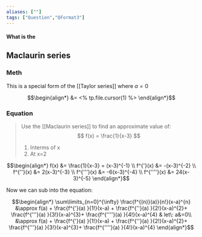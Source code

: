 ```yaml
---
aliases: [""]
tags: ["Question","QFormat3"]
---
```


#### What is the
## Maclaurin series
### Meth
This is a special form of the [[Taylor series]] where $a=0$

$$\begin{align*}
    &= <% tp.file.cursor(1) %>
\end{align*}$$




### Equation
> Use the [[Maclaurin series]] to find an approximate value of:
> $$ f(x) = \frac{1}{x-3} $$
> 1) Interms of x
> 2) At x=2

$$\begin{align*}
 f(x) &= \frac{1}{x-3} = (x-3)^{-1} \\
f^{'}(x) &= -(x-3)^{-2} \\
f^{''}(x) &= 2(x-3)^{-3} \\
f^{'''}(x) &= -6(x-3)^{-4} \\
f^{''''}(x) &= 24(x-3)^{-5} 
\end{align*}$$

Now we can sub into the equation:

$$\begin{align*}
\sum\limits_{n=0}^{\infty} \frac{f^{(n)}(a)}{n!}(x-a)^{n} &\approx f(a) + \frac{f^{'}(a) }{1!}(x-a) + \frac{f^{''}(a) }{2!}(x-a)^{2}+ \frac{f^{'''}(a) }{3!}(x-a)^{3}+ \frac{f^{''''}(a) }{4!}(x-a)^{4} & let\: a&=0\\
&\approx f(a) + \frac{f^{'}(a) }{1!}(x-a) + \frac{f^{''}(a) }{2!}(x-a)^{2}+ \frac{f^{'''}(a) }{3!}(x-a)^{3}+ \frac{f^{''''}(a) }{4!}(x-a)^{4}
\end{align*}$$

